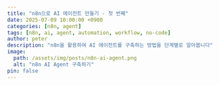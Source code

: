 ```yaml
---
title: "n8n으로 AI 에이전트 만들기 - 첫 번째"
date: 2025-07-09 10:00:00 +0900
categories: [n8n, agent]
tags: [n8n, ai, agent, automation, workflow, no-code]
author: peter
description: "n8n을 활용하여 AI 에이전트를 구축하는 방법을 단계별로 알아봅니다"
image:
  path: /assets/img/posts/n8n-ai-agent.png
  alt: "n8n AI Agent 구축하기"
pin: false
---
```

